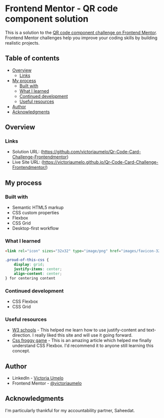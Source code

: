 # Frontend Mentor - QR code component solution

This is a solution to the [QR code component challenge on Frontend Mentor](https://www.frontendmentor.io/challenges/qr-code-component-iux_sIO_H). Frontend Mentor challenges help you improve your coding skills by building realistic projects. 

## Table of contents

- [Overview](#overview)
  - [Links](#links)
- [My process](#my-process)
  - [Built with](#built-with)
  - [What I learned](#what-i-learned)
  - [Continued development](#continued-development)
  - [Useful resources](#useful-resources)
- [Author](#author)
- [Acknowledgments](#acknowledgments)


## Overview

### Links

- Solution URL:  (https://github.com/victoriaumelo/Qr-Code-Card-Challenge-Frontendmentor)
- Live Site URL: (https://victoriaumelo.github.io/Qr-Code-Card-Challenge-Frontendmentor/)

## My process

### Built with

- Semantic HTML5 markup
- CSS custom properties
- Flexbox
- CSS Grid
- Desktop-first workflow

### What I learned

```html
<link rel="icon" sizes="32x32" type="image/png" href="images/favicon-32x32.png"> for adding icons/logos to head of html
```
```css
.proud-of-this-css {
    display: grid;
    justify-items: center;
    align-content: center;
} for centering content
```

### Continued development

- CSS Flexbox
- CSS Grid


### Useful resources

- [W3 schools](https://www.w3schools.com/css/css3_flexbox_container.asp) - This helped me learn how to use justify-content and text-direction. I really liked this site and will use it going forward.
- [Css froggy game](https://flexboxfroggy.com/) - This is an amazing article which helped me finally understand CSS Flexbox. I'd recommend it to anyone still learning this concept.


## Author

- LinkedIn - [Victoria Umelo](https://www.linkedin.com/mwlite/in/umelo-victoria-b38927283)
- Frontend Mentor - [@victoriaumelo](https://www.frontendmentor.io/profile/victoriaumelo)

## Acknowledgments

I'm particularly thankful for my accountability partner, Saheedat.
